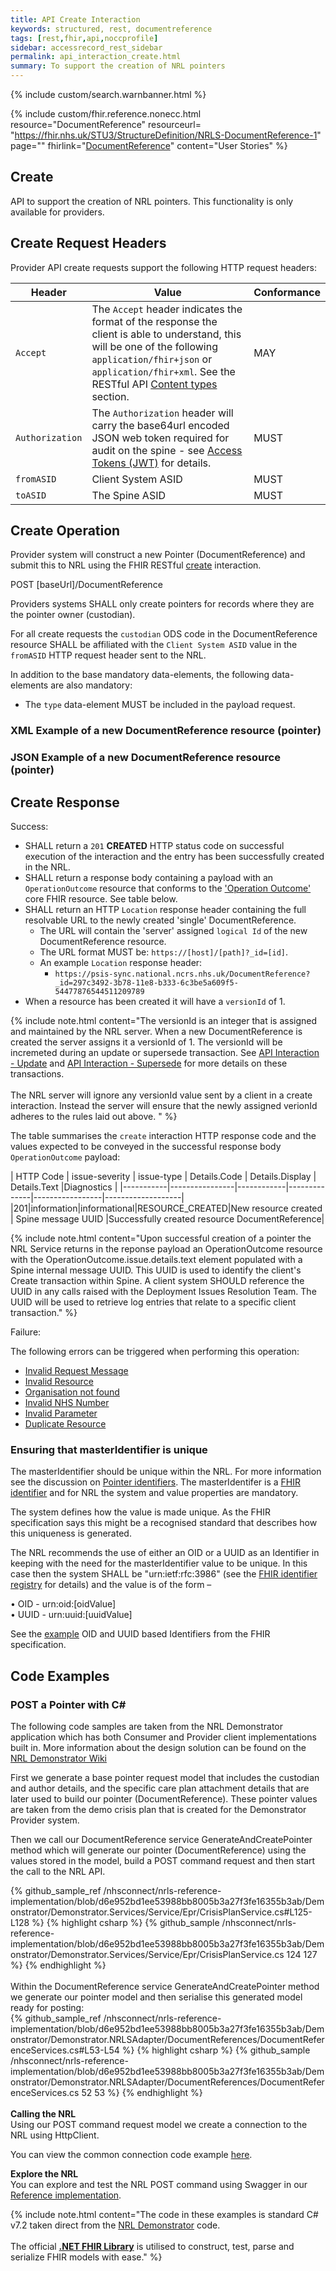```yaml
---
title: API Create Interaction
keywords: structured, rest, documentreference
tags: [rest,fhir,api,noccprofile]
sidebar: accessrecord_rest_sidebar
permalink: api_interaction_create.html
summary: To support the creation of NRL pointers
---
```


{% include custom/search.warnbanner.html %}

{% include custom/fhir.reference.nonecc.html resource="DocumentReference" resourceurl= "https://fhir.nhs.uk/STU3/StructureDefinition/NRLS-DocumentReference-1" page="" fhirlink="[DocumentReference](https://www.hl7.org/fhir/STU3/documentreference.html)" content="User Stories" %}


## Create ##

API to support the creation of NRL pointers. This functionality is only available for providers.

## Create Request Headers ##

Provider API create requests support the following HTTP request headers:

| Header               | Value |Conformance |
|----------------------|-------|-------|
| `Accept`      | The `Accept` header indicates the format of the response the client is able to understand, this will be one of the following <code class="highlighter-rouge">application/fhir+json</code> or <code class="highlighter-rouge">application/fhir+xml</code>. See the RESTful API [Content types](development_general_api_guidance.html#content-types) section. | MAY |
| `Authorization`      | The `Authorization` header will carry the base64url encoded JSON web token required for audit on the spine - see [Access Tokens (JWT)](integration_access_tokens_JWT.html) for details. |  MUST |
| `fromASID`           | Client System ASID | MUST |
| `toASID`             | The Spine ASID | MUST |


## Create Operation ##

Provider system will construct a new Pointer (DocumentReference) and submit this to NRL using the FHIR RESTful [create](https://www.hl7.org/fhir/http.html#create) interaction.

<div markdown="span" class="alert alert-success" role="alert">
POST [baseUrl]/DocumentReference</div>


Providers systems SHALL only create pointers for records where they are the pointer owner (custodian). 

For all create requests the `custodian` ODS code in the DocumentReference resource SHALL be affiliated with the `Client System ASID` value in the `fromASID` HTTP request header sent to the NRL.


<p>In addition to the base mandatory data-elements, the following data-elements are also mandatory:</p>

- The `type` data-element MUST be included in the payload request.

<!--
<p>All requests SHALL contain a valid ‘Authorization’ header and SHALL contain an ‘Accept’ header. </p>
<p>The `Accept` header indicates the format of the response the client is able to understand, this will be one of the following <code class="highlighter-rouge">application/fhir+json</code> or <code class="highlighter-rouge">application/fhir+xml</code>.</p>
-->

### XML Example of a new DocumentReference resource (pointer) ###

<script src="https://gist.github.com/sufyanpat/105a344c3a078475066ce09767658e82.js"></script>

### JSON Example of a new DocumentReference resource (pointer) ###
<script src="https://gist.github.com/sufyanpat/2668e9063c4444bd3329dbe69ba290b6.js"></script>

## Create Response ##

Success:

- SHALL return a `201` **CREATED** HTTP status code on successful execution of the interaction and the entry has been successfully created in the NRL.
- SHALL return a response body containing a payload with an `OperationOutcome` resource that conforms to the ['Operation Outcome'](http://hl7.org/fhir/STU3/operationoutcome.html) core FHIR resource. See table below.
- SHALL return an HTTP `Location` response header containing the full resolvable URL to the newly created 'single' DocumentReference. 
  - The URL will contain the 'server' assigned `logical Id` of the new DocumentReference resource.
  - The URL format MUST be: `https://[host]/[path]?_id=[id]`. 
  - An example `Location` response header: 
    - `https://psis-sync.national.ncrs.nhs.uk/DocumentReference?_id=297c3492-3b78-11e8-b333-6c3be5a609f5-54477876544511209789`
- When a resource has been created it will have a `versionId` of 1.

 


{% include note.html content="The versionId is an integer that is assigned and maintained by the NRL server. When a new DocumentReference is created the server assigns it a versionId of 1. The versionId will be incremeted during an update or supersede transaction. See [API Interaction - Update](api_interaction_update.html) and [API Interaction - Supersede](api_interaction_supersede.html) for more details on these transactions.<br/><br/> The NRL server will ignore any versionId value sent by a client in a create interaction. Instead the server will ensure that the newly assigned verionId adheres to the rules laid out above. 
" %}


The table summarises the `create` interaction HTTP response code and the values expected to be conveyed in the successful response body `OperationOutcome` payload:


| HTTP Code | issue-severity | issue-type | Details.Code | Details.Display | Details.Text |Diagnostics |
|-----------|----------------|------------|--------------|-----------------|-------------------|
|201|information|informational|RESOURCE_CREATED|New resource created | Spine message UUID |Successfully created resource DocumentReference|

{% include note.html content="Upon successful creation of a pointer the NRL Service returns in the reponse payload an OperationOutcome resource with the OperationOutcome.issue.details.text element populated with a Spine internal message UUID. This UUID is used to identify the client's Create transaction within Spine. A client system SHOULD reference the UUID in any calls raised with the Deployment Issues Resolution Team. The UUID will be used to retrieve log entries that relate to a specific client transaction." %}

<!--
ORIGINAL include note.html FOR ABOVE: 
include note.html content="The versionId is an integer that is assigned and maintained by the NRL server. When a new DocumentReference is created the server assigns it a versionId of 1. If a Provider subsequently updates that DocumentReference the server will increment the versionId by 1. <br/><br/> The NRL server will ignore any versionId value sent by a client in an update or create interaction. Instead the server will ensure that the newly assigned verionId adheres to the rules laid out above. The NRL server will ensure that it maintains the latest versionId of a DocumentReference
-->

Failure: 

The following errors can be triggered when performing this operation:

- [Invalid Request Message](development_general_api_guidance.html#invalid-request-message)
- [Invalid Resource](development_general_api_guidance.html#invalid-resource)
- [Organisation not found](development_general_api_guidance.html#organisation-not-found)
- [Invalid NHS Number](development_general_api_guidance.html#invalid-nhs-number)
- [Invalid Parameter](development_general_api_guidance.html#parameters)
- [Duplicate Resource](development_general_api_guidance.html#duplicate-resource)


### Ensuring that masterIdentifier is unique ###

The masterIdentifier should be unique within the NRL. For more information see the discussion on [Pointer identifiers](pointer_identity.html). The masterIdentifer is a [FHIR identifier](https://www.hl7.org/fhir/datatypes.html#Identifier) and for NRL the system and value properties are mandatory.

The system defines how the value is made unique. As the FHIR specification says this might be a recognised standard that describes how this uniqueness is generated.  

The NRL recommends the use of either an OID or a UUID as an Identifier in keeping with the need for the masterIdentifier value to be unique. In this case then the system SHALL be "urn:ietf:rfc:3986" (see the [FHIR identifier registry](https://www.hl7.org/fhir/identifier-registry.html) for details) and the value is of the form – 

•	OID -  urn:oid:[oidValue] <br/>
•	UUID - urn:uuid:[uuidValue]

See the [example](https://www.hl7.org/fhir/datatypes-examples.html#Identifier) OID and UUID based Identifiers from the FHIR specification.


## Code Examples ##

### POST a Pointer with C# ###

The following code samples are taken from the NRL Demonstrator application which has both Consumer and Provider client implementations built in. More information about the design solution can be found
on the [NRL Demonstrator Wiki](https://github.com/nhsconnect/nrls-reference-implementation/wiki)

First we generate a base pointer request model that includes the custodian and author details, and the specific care plan attachment details that are later used to build our pointer (DocumentReference). 
These pointer values are taken from the demo crisis plan that is created for the Demonstrator Provider system.

Then we call our DocumentReference service GenerateAndCreatePointer method which will generate our pointer (DocumentReference) using the values stored in the model, build a POST command request and then start the call to the NRL API.

<div class="github-sample-wrapper">
{% github_sample_ref /nhsconnect/nrls-reference-implementation/blob/d6e952bd1ee53988bb8005b3a27f3fe16355b3ab/Demonstrator/Demonstrator.Services/Service/Epr/CrisisPlanService.cs#L125-L128 %}
{% highlight csharp %}
{% github_sample /nhsconnect/nrls-reference-implementation/blob/d6e952bd1ee53988bb8005b3a27f3fe16355b3ab/Demonstrator/Demonstrator.Services/Service/Epr/CrisisPlanService.cs 124 127 %}
{% endhighlight %}
</div>

<br/>
Within the DocumentReference service GenerateAndCreatePointer method we generate our pointer model and then serialise this generated model ready for posting:


<div class="github-sample-wrapper">
{% github_sample_ref /nhsconnect/nrls-reference-implementation/blob/d6e952bd1ee53988bb8005b3a27f3fe16355b3ab/Demonstrator/Demonstrator.NRLSAdapter/DocumentReferences/DocumentReferenceServices.cs#L53-L54 %}
{% highlight csharp %}
{% github_sample /nhsconnect/nrls-reference-implementation/blob/d6e952bd1ee53988bb8005b3a27f3fe16355b3ab/Demonstrator/Demonstrator.NRLSAdapter/DocumentReferences/DocumentReferenceServices.cs 52 53 %}
{% endhighlight %}
</div>

<br/>
<b>Calling the NRL</b><br />
Using our POST command request model we create a connection to the NRL using HttpClient.

You can view the common connection code example [here](connectioncode_example.html).

<b>Explore the NRL</b><br />
You can explore and test the NRL POST command using Swagger in our [Reference implementation](https://data.developer.nhs.uk/nrls-ri/index.html#/Nrls/createPointer).

{% include note.html content="The code in these examples is standard C# v7.2 taken direct from the [NRL Demonstrator](https://nrls.digital.nhs.uk) code.<br /><br />The official <b>[.NET FHIR Library](https://ewoutkramer.github.io/fhir-net-api/)</b> is utilised to construct, test, parse and serialize FHIR models with ease." %}
